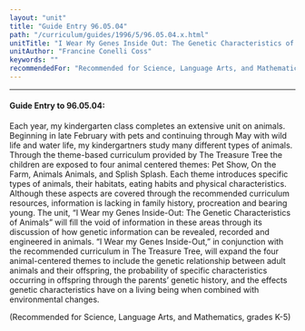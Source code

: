 ```yaml
---
layout: "unit"
title: "Guide Entry 96.05.04"
path: "/curriculum/guides/1996/5/96.05.04.x.html"
unitTitle: "I Wear My Genes Inside Out: The Genetic Characteristics of Animals"
unitAuthor: "Francine Conelli Coss"
keywords: ""
recommendedFor: "Recommended for Science, Language Arts, and Mathematics, grades K-5"
---
```

<body>
<hr/>
<h4>
Guide Entry to 96.05.04:
</h4>
Each year, my kindergarten class completes an extensive unit on animals. Beginning in late February with pets and continuing through May with wild life and water life, my kindergartners study many different types of animals. Through the theme-based curriculum provided by The Treasure Tree the children are exposed to four animal centered themes: Pet Show, On the Farm, Animals Animals, and Splish Splash. Each theme introduces specific types of animals, their habitats, eating habits and physical characteristics. Although these aspects are covered through the recommended curriculum resources, information is lacking in family history, procreation and bearing young. The unit, “I Wear my Genes Inside-Out: The Genetic Characteristics of Animals” will fill the void of information in these areas through its discussion of how genetic information can be revealed, recorded and engineered in animals. “I Wear my Genes Inside-Out,” in conjunction with the recommended curriculum in The Treasure Tree, will expand the four animal-centered themes to include the genetic relationship between adult animals and their offspring, the probability of specific characteristics occurring in offspring through the parents’ genetic history, and the effects genetic characteristics have on a living being when combined with environmental changes.
<p>
(Recommended for Science, Language Arts, and Mathematics, grades K-5)
</p>
</body>